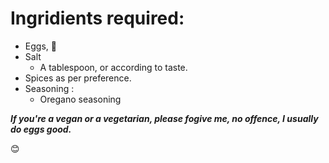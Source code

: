 # Ingridients required:

* Eggs, :egg:
* Salt
    * A tablespoon, or according to taste.
* Spices as per preference.
* Seasoning :
    * Oregano seasoning

_**If you're a vegan or a vegetarian, please fogive me, no offence, I usually do eggs good.**_
 
:blush: